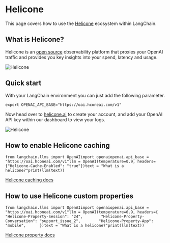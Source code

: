 Helicone
========

This page covers how to use the [Helicone](https://helicone.ai) ecosystem within LangChain.

What is Helicone?[​](#what-is-helicone "Direct link to What is Helicone?")
--------------------------------------------------------------------------

Helicone is an [open source](https://github.com/Helicone/helicone) observability platform that proxies your OpenAI traffic and provides you key insights into your spend, latency and usage.

![Helicone](/assets/images/HeliconeDashboard-bc06f9888dbb03ff98d894fe9bec2b29.png)

Quick start[​](#quick-start "Direct link to Quick start")
---------------------------------------------------------

With your LangChain environment you can just add the following parameter.

    export OPENAI_API_BASE="https://oai.hconeai.com/v1"

Now head over to [helicone.ai](https://helicone.ai/onboarding?step=2) to create your account, and add your OpenAI API key within our dashboard to view your logs.

![Helicone](/assets/images/HeliconeKeys-9ff580101e3a63ee05e2fa67b8def03c.png)

How to enable Helicone caching[​](#how-to-enable-helicone-caching "Direct link to How to enable Helicone caching")
------------------------------------------------------------------------------------------------------------------

    from langchain.llms import OpenAIimport openaiopenai.api_base = "https://oai.hconeai.com/v1"llm = OpenAI(temperature=0.9, headers={"Helicone-Cache-Enabled": "true"})text = "What is a helicone?"print(llm(text))

[Helicone caching docs](https://docs.helicone.ai/advanced-usage/caching)

How to use Helicone custom properties[​](#how-to-use-helicone-custom-properties "Direct link to How to use Helicone custom properties")
---------------------------------------------------------------------------------------------------------------------------------------

    from langchain.llms import OpenAIimport openaiopenai.api_base = "https://oai.hconeai.com/v1"llm = OpenAI(temperature=0.9, headers={        "Helicone-Property-Session": "24",        "Helicone-Property-Conversation": "support_issue_2",        "Helicone-Property-App": "mobile",      })text = "What is a helicone?"print(llm(text))

[Helicone property docs](https://docs.helicone.ai/advanced-usage/custom-properties)
